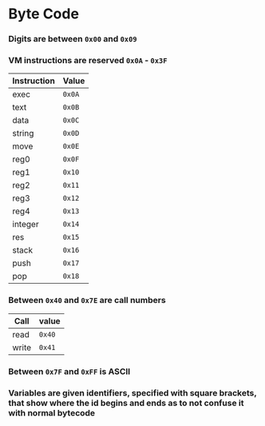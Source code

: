 # Byte Code
### Digits are between `0x00` and `0x09`

### VM instructions are reserved `0x0A` - `0x3F`
Instruction  | Value
---------|-----------
exec     | `0x0A`
text     | `0x0B`
data     | `0x0C`
string   | `0x0D`
move     | `0x0E`
reg0     | `0x0F`
reg1     | `0x10`
reg2     | `0x11`
reg3     | `0x12`
reg4     | `0x13`
integer  | `0x14`
res      | `0x15`
stack    | `0x16`
push     | `0x17`
pop      | `0x18`

### Between `0x40` and `0x7E` are call numbers
Call    |  value
--------|-----------
read    | `0x40`
write   | `0x41`

### Between `0x7F` and `0xFF` is ASCII

### Variables are given identifiers, specified with square brackets, that show where the id begins and ends as to not confuse it with normal bytecode

